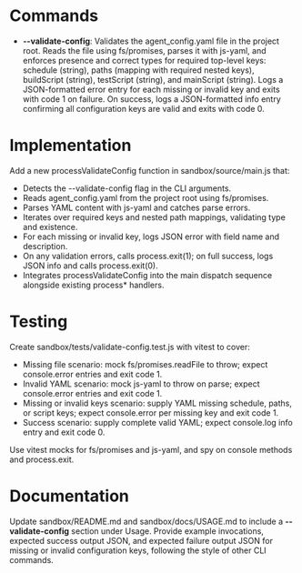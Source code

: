 # Commands

- **--validate-config**: Validates the agent_config.yaml file in the project root. Reads the file using fs/promises, parses it with js-yaml, and enforces presence and correct types for required top-level keys: schedule (string), paths (mapping with required nested keys), buildScript (string), testScript (string), and mainScript (string). Logs a JSON-formatted error entry for each missing or invalid key and exits with code 1 on failure. On success, logs a JSON-formatted info entry confirming all configuration keys are valid and exits with code 0.

# Implementation

Add a new processValidateConfig function in sandbox/source/main.js that:

- Detects the --validate-config flag in the CLI arguments.
- Reads agent_config.yaml from the project root using fs/promises.
- Parses YAML content with js-yaml and catches parse errors.
- Iterates over required keys and nested path mappings, validating type and existence.
- For each missing or invalid key, logs JSON error with field name and description.
- On any validation errors, calls process.exit(1); on full success, logs JSON info and calls process.exit(0).
- Integrates processValidateConfig into the main dispatch sequence alongside existing process* handlers.

# Testing

Create sandbox/tests/validate-config.test.js with vitest to cover:

- Missing file scenario: mock fs/promises.readFile to throw; expect console.error entries and exit code 1.
- Invalid YAML scenario: mock js-yaml to throw on parse; expect console.error entries and exit code 1.
- Missing or invalid keys scenario: supply YAML missing schedule, paths, or script keys; expect console.error per missing key and exit code 1.
- Success scenario: supply complete valid YAML; expect console.log info entry and exit code 0.

Use vitest mocks for fs/promises and js-yaml, and spy on console methods and process.exit.

# Documentation

Update sandbox/README.md and sandbox/docs/USAGE.md to include a **--validate-config** section under Usage. Provide example invocations, expected success output JSON, and expected failure output JSON for missing or invalid configuration keys, following the style of other CLI commands.